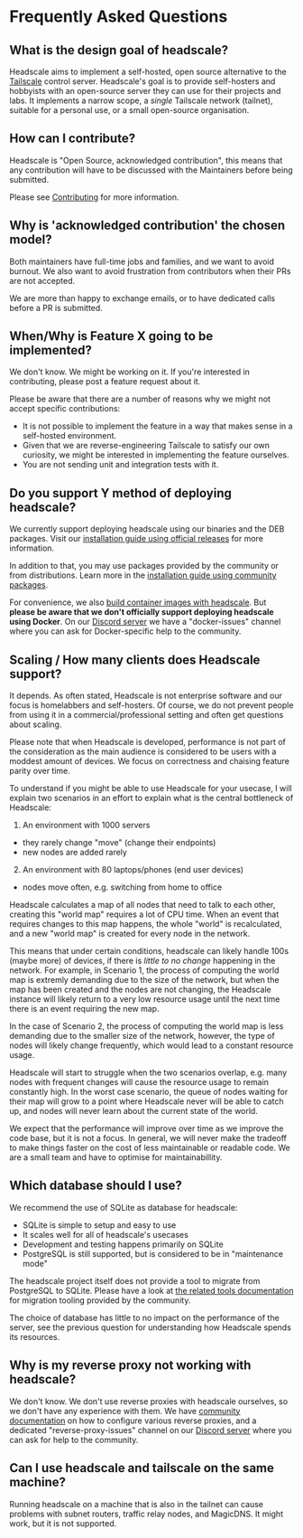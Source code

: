 # Frequently Asked Questions

## What is the design goal of headscale?

Headscale aims to implement a self-hosted, open source alternative to the
[Tailscale](https://tailscale.com/) control server. Headscale's goal is to
provide self-hosters and hobbyists with an open-source server they can use for
their projects and labs. It implements a narrow scope, a _single_ Tailscale
network (tailnet), suitable for a personal use, or a small open-source
organisation.

## How can I contribute?

Headscale is "Open Source, acknowledged contribution", this means that any
contribution will have to be discussed with the Maintainers before being submitted.

Please see [Contributing](contributing.md) for more information.

## Why is 'acknowledged contribution' the chosen model?

Both maintainers have full-time jobs and families, and we want to avoid burnout. We also want to avoid frustration from contributors when their PRs are not accepted.

We are more than happy to exchange emails, or to have dedicated calls before a PR is submitted.

## When/Why is Feature X going to be implemented?

We don't know. We might be working on it. If you're interested in contributing, please post a feature request about it.

Please be aware that there are a number of reasons why we might not accept specific contributions:

- It is not possible to implement the feature in a way that makes sense in a self-hosted environment.
- Given that we are reverse-engineering Tailscale to satisfy our own curiosity, we might be interested in implementing the feature ourselves.
- You are not sending unit and integration tests with it.

## Do you support Y method of deploying headscale?

We currently support deploying headscale using our binaries and the DEB packages. Visit our [installation guide using
official releases](../setup/install/official.md) for more information.

In addition to that, you may use packages provided by the community or from distributions. Learn more in the
[installation guide using community packages](../setup/install/community.md).

For convenience, we also [build container images with headscale](../setup/install/container.md). But **please be aware that
we don't officially support deploying headscale using Docker**. On our [Discord server](https://discord.gg/c84AZQhmpx)
we have a "docker-issues" channel where you can ask for Docker-specific help to the community.

## Scaling / How many clients does Headscale support?

It depends. As often stated, Headscale is not enterprise software and our focus
is homelabbers and self-hosters. Of course, we do not prevent people from using
it in a commercial/professional setting and often get questions about scaling.

Please note that when Headscale is developed, performance is not part of the
consideration as the main audience is considered to be users with a moddest
amount of devices. We focus on correctness and chaising feature parity over
time.

To understand if you might be able to use Headscale for your usecase, I will
explain two scenarios in an effort to explain what is the central bottleneck
of Headscale:

1. An environment with 1000 servers

- they rarely change "move" (change their endpoints)
- new nodes are added rarely

2. An environment with 80 laptops/phones (end user devices)

- nodes move often, e.g. switching from home to office

Headscale calculates a map of all nodes that need to talk to each other,
creating this "world map" requires a lot of CPU time. When an event that
requires changes to this map happens, the whole "world" is recalculated, and a
new "world map" is created for every node in the network.

This means that under certain conditions, headscale can likely handle 100s
(maybe more) of devices, if there is _little to no change_ happening in the
network. For example, in Scenario 1, the process of computing the world map is
extremly demanding due to the size of the network, but when the map has been
created and the nodes are not changing, the Headscale instance will likely
return to a very low resource usage until the next time there is an event
requiring the new map.

In the case of Scenario 2, the process of computing the world map is less
demanding due to the smaller size of the network, however, the type of nodes
will likely change frequently, which would lead to a constant resource usage.

Headscale will start to struggle when the two scenarios overlap, e.g. many nodes
with frequent changes will cause the resource usage to remain constantly high.
In the worst case scenario, the queue of nodes waiting for their map will grow
to a point where Headscale never will be able to catch up, and nodes will never
learn about the current state of the world.

We expect that the performance will improve over time as we improve the code
base, but it is not a focus. In general, we will never make the tradeoff to make
things faster on the cost of less maintainable or readable code. We are a small
team and have to optimise for maintainabillity.

## Which database should I use?

We recommend the use of SQLite as database for headscale:

- SQLite is simple to setup and easy to use
- It scales well for all of headscale's usecases
- Development and testing happens primarily on SQLite
- PostgreSQL is still supported, but is considered to be in "maintenance mode"

The headscale project itself does not provide a tool to migrate from PostgreSQL to SQLite. Please have a look at [the
related tools documentation](../ref/integration/tools.md) for migration tooling provided by the community.

The choice of database has little to no impact on the performance of the server,
see the previous question for understanding how Headscale spends its resources.

## Why is my reverse proxy not working with headscale?

We don't know. We don't use reverse proxies with headscale ourselves, so we don't have any experience with them. We have
[community documentation](../ref/integration/reverse-proxy.md) on how to configure various reverse proxies, and a
dedicated "reverse-proxy-issues" channel on our [Discord server](https://discord.gg/c84AZQhmpx) where you can ask for
help to the community.

## Can I use headscale and tailscale on the same machine?

Running headscale on a machine that is also in the tailnet can cause problems with subnet routers, traffic relay nodes, and MagicDNS. It might work, but it is not supported.
